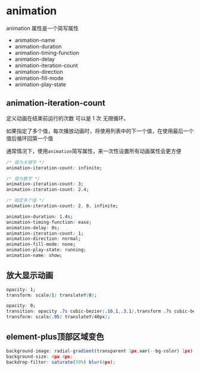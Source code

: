 # animation 

animation 属性是一个简写属性

- animation-name
- animation-duration
- animation-timing-function
- animation-delay
- animation-iteration-count
- animation-direction
- animation-fill-mode
- animation-play-state

## animation-iteration-count

定义动画在结束前运行的次数 可以是 1 次 无限循环。

如果指定了多个值，每次播放动画时，将使用列表中的下一个值，在使用最后一个值后循环回第一个值

通常情况下，使用`animation`简写属性，来一次性设置所有动画属性会更方便

```css
/* 值为关键字 */
animation-iteration-count: infinite;

/* 值为数字 */
animation-iteration-count: 3;
animation-iteration-count: 2.4;

/* 指定多个值 */
animation-iteration-count: 2, 0, infinite;
```





```css
animation-duration: 1.4s;
animation-timing-function: ease;
animation-delay: 0s;
animation-iteration-count: 1;
animation-direction: normal;
animation-fill-mode: none;
animation-play-state: running;
animation-name: show;
```



## 放大显示动画

```css
opacity: 1;
transform: scale(1) translateY(0);
```

```css
opacity: 0;
transition: opacity .7s cubic-bezier(.16,1,.3,1),transform .7s cubic-bezier(.16,1,.3,1);
transform: scale(.95) translateY(40px);
```

## element-plus顶部区域变色

```js
background-image: radial-gradient(transparent 1px,var(--bg-color) 1px);
background-size: 4px 4px;
backdrop-filter: saturate(50%) blur(4px);
```

